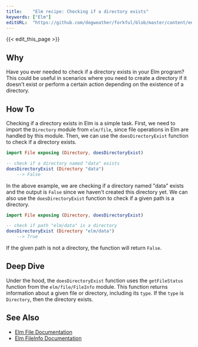 ```yaml
---
title:    "Elm recipe: Checking if a directory exists"
keywords: ["Elm"]
editURL:  "https://github.com/dogweather/forkful/blob/master/content/en/elm/checking-if-a-directory-exists.md"
---
```


{{< edit_this_page >}}

## Why 

Have you ever needed to check if a directory exists in your Elm program? This could be useful in scenarios where you need to create a directory if it doesn't exist or perform a certain action depending on the existence of a directory.

## How To 

Checking if a directory exists in Elm is a simple task. First, we need to import the `Directory` module from `elm/file`, since file operations in Elm are handled by this module. Then, we can use the `doesDirectoryExist` function to check if a directory exists.

```Elm
import File exposing (Directory, doesDirectoryExist)

-- check if a directory named "data" exists
doesDirectoryExist (Directory "data")
    --> False
```

In the above example, we are checking if a directory named "data" exists and the output is `False` since we haven't created this directory yet. We can also use the `doesDirectoryExist` function to check if a given path is a directory.

```Elm
import File exposing (Directory, doesDirectoryExist)

-- check if path "elm/data" is a directory
doesDirectoryExist (Directory "elm/data")
    --> True
```

If the given path is not a directory, the function will return `False`.

## Deep Dive 

Under the hood, the `doesDirectoryExist` function uses the `getFileStatus` function from the `elm/file/FileInfo` module. This function returns information about a given file or directory, including its `type`. If the `type` is `Directory`, then the directory exists. 

## See Also 

- [Elm File Documentation](https://package.elm-lang.org/packages/elm/file/latest/) 
- [Elm FileInfo Documentation](https://package.elm-lang.org/packages/elm/file/latest/FileInfo)